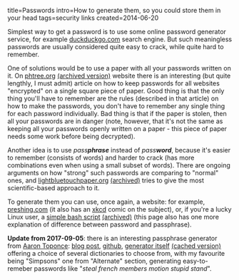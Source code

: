 title=Passwords
intro=How to generate them, so you could store them in your head
tags=security links
created=2014-06-20


Simplest way to get a password is to use some online password generator service, for example [duckduckgo.com][] search engine. But such meaningless passwords are usually considered quite easy to crack, while quite hard to remember.

One of solutions would be to use a paper with all your passwords written on it.
On [phtree.org][] [(archived version)](http://archive.is/hbyUJ) website there is an interesting (but quite lengthly, I must admit) article on how to keep passwords for all websites "encrypted" on a single square piece of paper.
Good thing is that the only thing you'll have to remember are the rules (described in that article) on how to make the passwords, you don't have to remember any single thing for each password individually.
Bad thing is that if the paper is stolen, then all your passwords are in danger (note, however, that it's not the same as keeping all your passwords openly written on a paper - this piece of paper needs some work before being decrypted).

Another idea is to use _pass**phrase**_ instead of _pass**word**_, because it's easier to remember (consists of words) and harder to crack (has more combinations even when using a small subset of words).
There are ongoing arguments on how "strong" such passwords are comparing to "normal" ones, and [lightbluetouchpaper.org][] [(archived)](http://archive.is/pFkNU) tries to give the most scientific-based approach to it.

To generate them you can use, once again, a website: for example, [preshing.com][] (it also has an [xkcd][] comic on the subject), or, if you're a lucky Linux user, a [simple bash script][bash] [(archived)](http://archive.is/wSFtt) (this page also has one more explanation of difference between password and passphrase).

[duckduckgo.com]: https://duckduckgo.com/?q=password
[phtree.org]: https://pthree.org/2014/03/19/creating-strong-passwords-without-a-computer-part-iii-off-the-grid/
[lightbluetouchpaper.org]: https://www.lightbluetouchpaper.org/2012/03/07/some-evidence-on-multi-word-passphrases/

[preshing.com]: http://preshing.com/20110811/xkcd-password-generator/
[xkcd]: http://xkcd.com/936/
[bash]: http://blog.0x10.co.uk/2013/04/passphrase-generators-part-ii.html

**Update from 2017-09-05**: there is an interesting passphrase generator from [Aaron Toponce][phtree.org]: [blog post][], [github][], [generator itself][] [(cached version)][c] offering a choice of several dictionaries to choose from, with my favourite being "Simpsons" one from "Alternate" section, generating easy-to-remeber passwords like "_steal french members motion stupid stand_".

[blog post]: https://pthree.org/2017/09/04/a-practical-and-secure-password-and-passphrase-generator/
[github]: https://github.com/atoponce/webpassgen
[generator itself]: https://ae7.st/g/
[c]: /cache/webpassgen/
